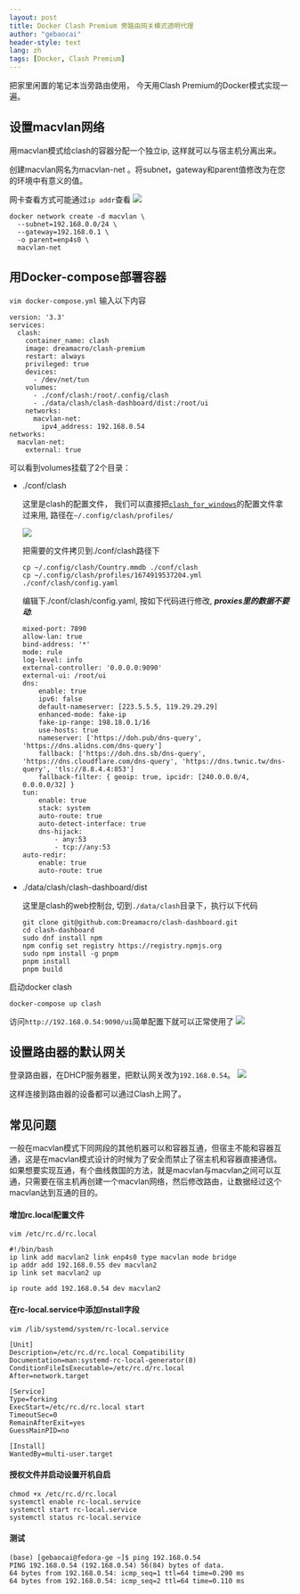 ```yaml
---
layout: post
title: Docker Clash Premium 旁路由网关模式透明代理
author: "gebaocai"
header-style: text
lang: zh
tags: [Docker, Clash Premium]
---
```


把家里闲置的笔记本当旁路由使用， 今天用Clash Premium的Docker模式实现一遍。

设置macvlan网络
------
用macvlan模式给clash的容器分配一个独立ip, 这样就可以与宿主机分离出来。

创建macvlan网名为macvlan-net 。将subnet，gateway和parent值修改为在您的环境中有意义的值。

网卡查看方式可能通过`ip addr`查看
![](/img/in-post/2023/fedora-docker-clash/ipaddr.png)

```
docker network create -d macvlan \
  --subnet=192.168.0.0/24 \
  --gateway=192.168.0.1 \
  -o parent=enp4s0 \
  macvlan-net
```
用Docker-compose部署容器
------
`vim docker-compose.yml` 输入以下内容
```
version: '3.3'
services:
  clash:
    container_name: clash
    image: dreamacro/clash-premium
    restart: always
    privileged: true
    devices:
      - /dev/net/tun
    volumes:
      - ./conf/clash:/root/.config/clash
      - ./data/clash/clash-dashboard/dist:/root/ui
    networks:
      macvlan-net:
        ipv4_address: 192.168.0.54
networks:
  macvlan-net:
    external: true
```

可以看到volumes挂载了2个目录：
* ./conf/clash

    这里是clash的配置文件， 我们可以直接把[`clash_for_windows`](https://gebaocai.github.io/2023/01/26/fedora-clash-for-windows/)的配置文件拿过来用, 路径在`~/.config/clash/profiles/`

    ![](/img/in-post/2023/fedora-docker-clash/lsprofiles.png)

    把需要的文件拷贝到./conf/clash路径下
    ```
    cp ~/.config/clash/Country.mmdb ./conf/clash
    cp ~/.config/clash/profiles/1674919537204.yml ./conf/clash/config.yaml
    ```

    编辑下./conf/clash/config.yaml, 按如下代码进行修改, ***proxies里的数据不要动***.
    ```
    mixed-port: 7890
    allow-lan: true
    bind-address: '*'
    mode: rule
    log-level: info
    external-controller: '0.0.0.0:9090'
    external-ui: /root/ui
    dns:
        enable: true
        ipv6: false
        default-nameserver: [223.5.5.5, 119.29.29.29]
        enhanced-mode: fake-ip
        fake-ip-range: 198.18.0.1/16
        use-hosts: true
        nameserver: ['https://doh.pub/dns-query', 'https://dns.alidns.com/dns-query']
        fallback: ['https://doh.dns.sb/dns-query', 'https://dns.cloudflare.com/dns-query', 'https://dns.twnic.tw/dns-query', 'tls://8.8.4.4:853']
        fallback-filter: { geoip: true, ipcidr: [240.0.0.0/4, 0.0.0.0/32] }
    tun:
        enable: true
        stack: system
        auto-route: true
        auto-detect-interface: true
        dns-hijack:
            - any:53
            - tcp://any:53
    auto-redir:
        enable: true
        auto-route: true
    ```
* ./data/clash/clash-dashboard/dist

    这里是clash的web控制台, 切到`./data/clash`目录下，执行以下代码
    ```
    git clone git@github.com:Dreamacro/clash-dashboard.git
    cd clash-dashboard
    sudo dnf install npm
    npm config set registry https://registry.npmjs.org
    sudo npm install -g pnpm
    pnpm install
    pnpm build
    ```
启动docker clash
```
docker-compose up clash
```

访问`http://192.168.0.54:9090/ui`简单配置下就可以正常使用了
![](/img/in-post/2023/fedora-docker-clash/clashui.png)

设置路由器的默认网关
------
登录路由器，在DHCP服务器里，把默认网关改为`192.168.0.54`。
![](/img/in-post/2023/fedora-docker-clash/router-dhcp-config.png)

这样连接到路由器的设备都可以通过Clash上网了。

常见问题
------
一般在macvlan模式下同网段的其他机器可以和容器互通，但宿主不能和容器互通，这是在macvlan模式设计的时候为了安全而禁止了宿主机和容器直接通信。
如果想要实现互通，有个曲线救国的方法，就是macvlan与macvlan之间可以互通，只需要在宿主机再创建一个macvlan网络，然后修改路由，让数据经过这个macvlan达到互通的目的。
#### 增加rc.local配置文件
`vim /etc/rc.d/rc.local`
```
#!/bin/bash
ip link add macvlan2 link enp4s0 type macvlan mode bridge
ip addr add 192.168.0.55 dev macvlan2
ip link set macvlan2 up

ip route add 192.168.0.54 dev macvlan2
```
#### 在rc-local.service中添加Install字段
`vim /lib/systemd/system/rc-local.service`
```
[Unit]
Description=/etc/rc.d/rc.local Compatibility
Documentation=man:systemd-rc-local-generator(8)
ConditionFileIsExecutable=/etc/rc.d/rc.local
After=network.target

[Service]
Type=forking
ExecStart=/etc/rc.d/rc.local start
TimeoutSec=0
RemainAfterExit=yes
GuessMainPID=no

[Install]
WantedBy=multi-user.target
```
#### 授权文件并启动设置开机自启
```
chmod +x /etc/rc.d/rc.local
systemctl enable rc-local.service
systemctl start rc-local.service
systemctl status rc-local.service
```
#### 测试
```
(base) [gebaocai@fedora-ge ~]$ ping 192.168.0.54
PING 192.168.0.54 (192.168.0.54) 56(84) bytes of data.
64 bytes from 192.168.0.54: icmp_seq=1 ttl=64 time=0.290 ms
64 bytes from 192.168.0.54: icmp_seq=2 ttl=64 time=0.110 ms
```
